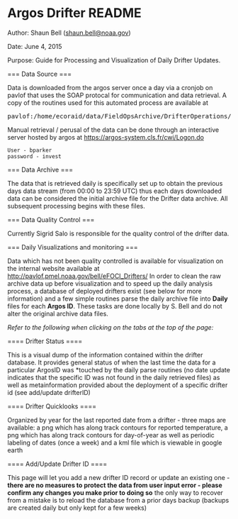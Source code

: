 Argos Drifter README
====================

Author: Shaun Bell (shaun.bell@noaa.gov)   

Date: June 4, 2015

Purpose: Guide for Processing and Visualization of Daily Drifter Updates.


=== Data Source ===

Data is downloaded from the argos server once a day via a cronjob on pavlof that uses the SOAP protocal for communication and data retrieval.  A copy of the routines used for this automated process are available at 

<pre>pavlof:/home/ecoraid/data/FieldOpsArchive/DrifterOperations/AutomatedRetrievalRoutines</pre>   

Manual retrieval / perusal of the data can be done through an interactive server hosted by argos at https://argos-system.cls.fr/cwi/Logon.do
		
	User - bparker
	password - invest
	
=== Data Archive ===

The data that is retrieved daily is specifically set up to obtain the previous days data stream (from 00:00 to 23:59 UTC) thus each days downloaded data can be considered the initial archive file for the Drifter data archive.  All subsequent processing begins with these files.

=== Data Quality Control ===

Currently Sigrid Salo is responsible for the quality control of the drifter data.

=== Daily Visualizations and monitoring ===

Data which has not been quality controlled is available for visualization on the internal website available at http://pavlof.pmel.noaa.gov/bell/eFOCI_Drifters/  In order to clean the raw archive data up before visualization and to speed up the daily analysis process, a database of deployed drifters exist (see below for more information) and a few simple routines parse the daily archive file into **Daily** files for each **Argos ID**. These tasks are done locally by S. Bell and do not alter the original archive data files.

_Refer to the following when clicking on the tabs at the top of the page:_

==== Drifter Status ====

This is a visual dump of the information contained within the drifter database. It provides general status of when the last time the data for a particular ArgosID was *touched by the daily parse routines (no date update indicates that the specific ID was not found in the daily retrieved files) as well as metainformation provided about the deployment of a specific drifter id (see add/update drifterID)

==== Drifter Quicklooks ====

Organized by year for the last reported date from a drifter - three maps are available: a png which has along track contours for reported temperature, a png which has along track contours for day-of-year as well as periodic labeling of dates (once a week) and a kml file which is viewable in google earth

==== Add/Update Drifter ID ====

This page will let you add a new drifter ID record or update an existing one - **there are no measures to protect the data from user input error - please confirm any changes you make prior to doing so** the only way to recover from a mistake is to reload the database from a prior days backup (backups are created daily but only kept for a few weeks)